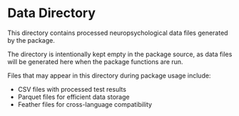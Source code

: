 # Data Directory

This directory contains processed neuropsychological data files generated by the package.

The directory is intentionally kept empty in the package source, as data files will be generated here when the package functions are run.

Files that may appear in this directory during package usage include:
- CSV files with processed test results
- Parquet files for efficient data storage
- Feather files for cross-language compatibility

